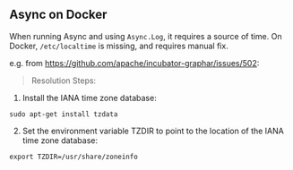 ## Async on Docker

When running Async and using `Async.Log`, it requires a source of time. On Docker, `/etc/localtime` is missing, and requires manual fix.

e.g. from https://github.com/apache/incubator-graphar/issues/502:

> Resolution Steps:

1. Install the IANA time zone database:
  ```
  sudo apt-get install tzdata
  ```

2. Set the environment variable TZDIR to point to the location of the IANA time zone database:

```
export TZDIR=/usr/share/zoneinfo
```
